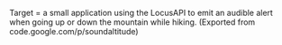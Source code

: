 Target = a small application using the LocusAPI to emit an audible alert when going up or down the mountain while hiking. 
(Exported from code.google.com/p/soundaltitude)
